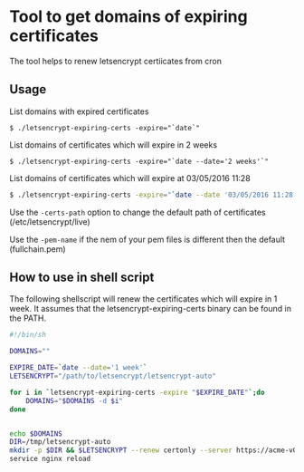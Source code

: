 # Tool to get domains of expiring certificates

The tool helps to renew letsencrypt certiicates from cron

## Usage

List domains with expired certificates
```
$ ./letsencrypt-expiring-certs -expire="`date`"
```

List domains of certificates which will expire in 2 weeks
```
$ ./letsencrypt-expiring-certs -expire="`date --date='2 weeks'`"
```

List domains of certificates which will expire at 03/05/2016 11:28
```sh
$ ./letsencrypt-expiring-certs -expire="`date --date '03/05/2016 11:28'`"
```

Use the `-certs-path` option to change the default path of certificates (/etc/letsencrypt/live)

Use the `-pem-name` if the nem of your pem files is different then the default (fullchain.pem)


## How to use in shell script

The following shellscript will renew the certificates which will expire in 1 week. It assumes that the letsencrypt-expiring-certs binary can be found in the PATH.

```sh
#!/bin/sh

DOMAINS=""

EXPIRE_DATE=`date --date='1 week'`
LETSENCRYPT="/path/to/letsencrypt/letsencrypt-auto"

for i in `letsencrypt-expiring-certs -expire "$EXPIRE_DATE"`;do
	DOMAINS="$DOMAINS -d $i"
done


echo $DOMAINS
DIR=/tmp/letsencrypt-auto
mkdir -p $DIR && $LETSENCRYPT --renew certonly --server https://acme-v01.api.letsencrypt.org/directory -a webroot --webroot-path=$DIR --agree-tos $DOMAINS
service nginx reload
```
